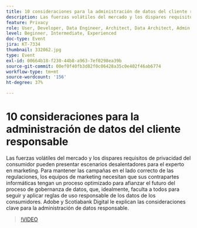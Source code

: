 ```yaml
---
title: 10 consideraciones para la administración de datos del cliente responsable
description: Las fuerzas volátiles del mercado y los dispares requisitos de privacidad del consumidor pueden presentar escenarios desalentadores para el experto en marketing. Para mantener las campañas en el lado correcto de las regulaciones, los equipos de marketing necesitan que sus contrapartes informáticas tengan un proceso optimizado para afianzar el futuro del proceso de gobernanza de datos, que, idealmente, faculta a todos para seguir y aplicar reglas de uso responsable de los datos de los consumidores. Adobe y Scotiabank Digital le explican las consideraciones clave para la administración de datos responsable.
feature: Privacy
role: User, Developer, Data Engineer, Architect, Data Architect, Admin, Leader
level: Beginner, Intermediate, Experienced
doc-type: Event
jira: KT-7334
thumbnail: 332062.jpg
type: Event
exl-id: 00664b18-f230-44b8-a963-7ef0298ea39b
source-git-commit: 00ef0f40fb3d82f0c06428a35c0e402f46ab6774
workflow-type: tm+mt
source-wordcount: '156'
ht-degree: 37%

---
```


# 10 consideraciones para la administración de datos del cliente responsable

Las fuerzas volátiles del mercado y los dispares requisitos de privacidad del consumidor pueden presentar escenarios desalentadores para el experto en marketing. Para mantener las campañas en el lado correcto de las regulaciones, los equipos de marketing necesitan que sus contrapartes informáticas tengan un proceso optimizado para afianzar el futuro del proceso de gobernanza de datos, que, idealmente, faculta a todos para seguir y aplicar reglas de uso responsable de los datos de los consumidores. Adobe y Scotiabank Digital le explican las consideraciones clave para la administración de datos responsable.

>[!VIDEO](https://video.tv.adobe.com/v/332062/?learn=on)
